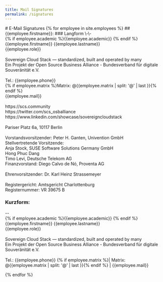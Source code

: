 ```yaml
---
title: Mail Signatures
permalink: /signatures
---
```

<head>
<meta charset="UTF-8">
<meta name="robots" content="none" />
</head>
# E-Mail Signatures
{% for employee in site.employees %}
## {{employee.firstname}}:
### Langform
<!-- Begin Short Signature {{employee.firstname}} -->
\-\-<br />
{% if employee.academic %}{{employee.academic}} {% endif %}{{employee.firstname}} {{employee.lastname}}<br />
{{employee.role}}<br />
<br />
Sovereign Cloud Stack — standardized, built and operated by many<br />
Ein Projekt der Open Source Business Alliance - Bundesverband für digitale Souveränität e.V.<br />
<br />
Tel.: {{employee.phone}}<br />
{% if employee.matrix %}Matrix: @{{employee.matrix | split: '@' | last }}{% endif %}<br />
{{employee.mail}}<br />
<br />
https://scs.community<br />
https://twitter.com/scs_osballiance<br />
https://www.linkedin.com/showcase/sovereigncloudstack<br />
<br />
Pariser Platz 6a, 10117 Berlin<br />
<br />
Vorstandsvorsitzender: Peter H. Ganten, Univention GmbH<br />
Stellvertretende Vorsitzende:<br />
Anja Stock, SUSE Software Solutions Germany GmbH<br />
Hong Phuc Dang<br />
Timo Levi, Deutsche Telekom AG<br />
Finanzvorstand: Diego Calvo de Nó, Proventa AG<br />
<br />
Ehrenvorsitzender: Dr. Karl Heinz Strassemeyer<br />
<br />
Registergericht: Amtsgericht Charlottenburg<br />
Registernummer: VR 39675 B<br />

<!-- End Short Signature {{employee.firstname}} -->
### Kurzform:
<!-- Begin Short Signature {{employee.firstname}} -->

\-\-<br />
{% if employee.academic %}{{employee.academic}} {% endif %}{{employee.firstname}} {{employee.lastname}}<br />
{{employee.role}}<br />
<br />
Sovereign Cloud Stack — standardized, built and operated by many<br />
Ein Projekt der Open Source Business Alliance - Bundesverband für digitale Souveränität e.V.<br />
<br />
Tel.: {{employee.phone}} {% if employee.matrix %}\| Matrix: @{{employee.matrix | split: '@' | last }}{% endif %} \| {{employee.mail}}

<!-- End Short Signature {{employee.firstname}} -->
{% endfor %}
